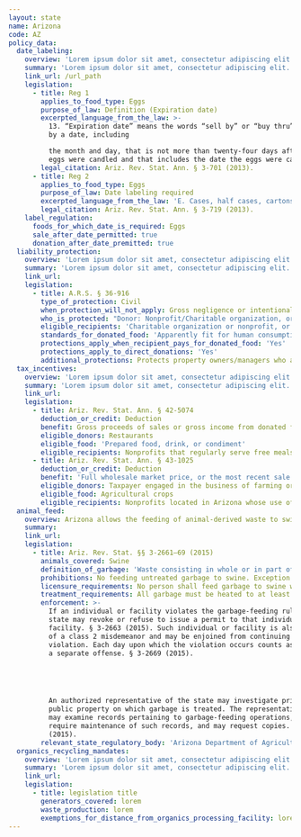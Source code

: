 ```yaml
---
layout: state
name: Arizona
code: AZ
policy_data:
  date_labeling:
    overview: 'Lorem ipsum dolor sit amet, consectetur adipiscing elit. Curabitur tellus mi, consequat at laoreet eget, vestibulum nec dolor. Vivamus volutpat quam ac quam bibendum rutrum.'
    summary: 'Lorem ipsum dolor sit amet, consectetur adipiscing elit. Curabitur tellus mi, consequat at laoreet eget, vestibulum nec dolor. Vivamus volutpat quam ac quam bibendum rutrum.'
    link_url: /url_path
    legislation:
      - title: Reg 1
        applies_to_food_type: Eggs
        purpose_of_law: Definition (Expiration date)
        excerpted_language_from_the_law: >-
          13. “Expiration date” means the words “sell by” or “buy thru” followed
          by a date, including

          the month and day, that is not more than twenty-four days after the
          eggs were candled and that includes the date the eggs were candled.
        legal_citation: Ariz. Rev. Stat. Ann. § 3-701 (2013).
      - title: Reg 2
        applies_to_food_type: Eggs
        purpose_of_law: Date labeling required
        excerpted_language_from_the_law: 'E. Cases, half cases, cartons or containers marked grade AA or grade A shall be marked with an expiration date. F. The expiration date marked on a case, half case or container holding fifteen dozen eggs or more shall be plainly and conspicuously marked in bold-faced type not less than three-eighths inch in height on one outward end of the case or container. G. The expiration date marked on a carton or container holding less than fifteen dozen eggs shall be plainly and conspicuously marked in bold-faced type not less than one-eighth inch in height on one end of the outward top face of each carton and on one outward end or the outward top of each container.'
        legal_citation: Ariz. Rev. Stat. Ann. § 3-719 (2013).
    label_regulation:
      foods_for_which_date_is_required: Eggs
      sale_after_date_permitted: true
      donation_after_date_premitted: true
  liability_protection:
    overview: 'Lorem ipsum dolor sit amet, consectetur adipiscing elit. Curabitur tellus mi, consequat at laoreet eget, vestibulum nec dolor. Vivamus volutpat quam ac quam bibendum rutrum.'
    summary: 'Lorem ipsum dolor sit amet, consectetur adipiscing elit. Curabitur tellus mi, consequat at laoreet eget, vestibulum nec dolor. Vivamus volutpat quam ac quam bibendum rutrum.'
    link_url:
    legislation:
      - title: A.R.S. § 36-916
        type_of_protection: Civil
        when_protection_will_not_apply: Gross negligence or intentional misconduct
        who_is_protected: "Donor: Nonprofit/Charitable organization, or any other person \nDistributor: Nonprofit/charitable organization and donor donating to immediate family"
        eligible_recipients: 'Charitable organization or nonprofit, or any other person'
        standards_for_donated_food: 'Apparently fit for human consumption. Provides protection for food that does not meet quality and label standards if (a) donor informs the recipient nonprofit, and (b) the recipient nonprofit agrees to recondition the product.'
        protections_apply_when_recipient_pays_for_donated_food: 'Yes'
        protections_apply_to_direct_donations: 'Yes'
        additional_protections: Protects property owners/managers who allow persons to glean food for charitable distribution
  tax_incentives:
    overview: 'Lorem ipsum dolor sit amet, consectetur adipiscing elit. Curabitur tellus mi, consequat at laoreet eget, vestibulum nec dolor. Vivamus volutpat quam ac quam bibendum rutrum.'
    summary: 'Lorem ipsum dolor sit amet, consectetur adipiscing elit. Curabitur tellus mi, consequat at laoreet eget, vestibulum nec dolor. Vivamus volutpat quam ac quam bibendum rutrum.'
    link_url:
    legislation:
      - title: Ariz. Rev. Stat. Ann. § 42-5074
        deduction_or_credit: Deduction
        benefit: Gross proceeds of sales or gross income from donated food
        eligible_donors: Restaurants
        eligible_food: 'Prepared food, drink, or condiment'
        eligible_recipients: Nonprofits that regularly serve free meals to the needy and indigent at no cost
      - title: Ariz. Rev. Stat. Ann. § 43-1025
        deduction_or_credit: Deduction
        benefit: 'Full wholesale market price, or the most recent sale price (whichever is greater) of donated crops'
        eligible_donors: Taxpayer engaged in the business of farming or processing agricultural crops
        eligible_food: Agricultural crops
        eligible_recipients: Nonprofits located in Arizona whose use of the crop is related to their tax-exempt status
  animal_feed:
    overview: Arizona allows the feeding of animal-derived waste to swine provided that it has been properly heat-treated and fed by a licensed facility. All other waste may be fed to swine without heat-treatment. Individuals may feed household garbage to their own swine without heat-treating it and without a permit.
    summary:
    link_url:
    legislation:
      - title: Ariz. Rev. Stat. §§ 3-2661–69 (2015)
        animals_covered: Swine
        definition_of_garbage: 'Waste consisting in whole or in part of animal waste resulting from handling, preparing, cooking and consuming of foods, including the offal from animal or poultry carcasses or parts thereof. § 3-2661 (2015).'
        prohibitions: No feeding untreated garbage to swine. Exception for individuals feeding household garbage. §§ 3-2661–69 (2015).
        licensure_requirements: No person shall feed garbage to swine without first obtaining an annual permit from the associate director. § 3-2664 (2015).
        treatment_requirements: All garbage must be heated to at least 212 degrees Fahrenheit or boiling point for at least 30 minutes or else treated in some other manner approved by the state. § 3-2667 (2015).
        enforcement: >-
          If an individual or facility violates the garbage-feeding rule, the
          state may revoke or refuse to issue a permit to that individual or
          facility. § 3-2663 (2015). Such individual or facility is also guilty
          of a class 2 misdemeanor and may be enjoined from continuing the
          violation. Each day upon which the violation occurs counts as
          a separate offense. § 3-2669 (2015).





          An authorized representative of the state may investigate private or
          public property on which garbage is treated. The representative also
          may examine records pertaining to garbage-feeding operations, may
          require maintenance of such records, and may request copies. § 3-2668
          (2015).
        relevant_state_regulatory_body: 'Arizona Department of Agriculture, Animal Services Division (§ 3-2661 (2015)), <a href="https://agriculture.az.gov/animal-services-division">https://agriculture.az.gov/animal-services-division</a>.'
  organics_recycling_mandates:
    overview: 'Lorem ipsum dolor sit amet, consectetur adipiscing elit. Curabitur tellus mi, consequat at laoreet eget, vestibulum nec dolor. Vivamus volutpat quam ac quam bibendum rutrum.'
    summary: 'Lorem ipsum dolor sit amet, consectetur adipiscing elit. Curabitur tellus mi, consequat at laoreet eget, vestibulum nec dolor. Vivamus volutpat quam ac quam bibendum rutrum.'
    link_url:
    legislation:
      - title: legislation title
        generators_covered: lorem
        waste_production: lorem
        exemptions_for_distance_from_organics_processing_facility: lorem
---
```

